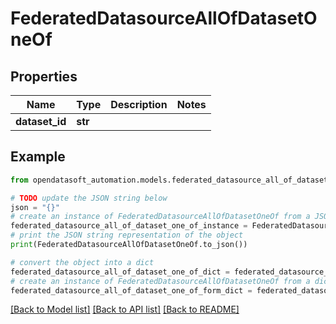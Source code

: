 # FederatedDatasourceAllOfDatasetOneOf


## Properties

Name | Type | Description | Notes
------------ | ------------- | ------------- | -------------
**dataset_id** | **str** |  | 

## Example

```python
from opendatasoft_automation.models.federated_datasource_all_of_dataset_one_of import FederatedDatasourceAllOfDatasetOneOf

# TODO update the JSON string below
json = "{}"
# create an instance of FederatedDatasourceAllOfDatasetOneOf from a JSON string
federated_datasource_all_of_dataset_one_of_instance = FederatedDatasourceAllOfDatasetOneOf.from_json(json)
# print the JSON string representation of the object
print(FederatedDatasourceAllOfDatasetOneOf.to_json())

# convert the object into a dict
federated_datasource_all_of_dataset_one_of_dict = federated_datasource_all_of_dataset_one_of_instance.to_dict()
# create an instance of FederatedDatasourceAllOfDatasetOneOf from a dict
federated_datasource_all_of_dataset_one_of_form_dict = federated_datasource_all_of_dataset_one_of.from_dict(federated_datasource_all_of_dataset_one_of_dict)
```
[[Back to Model list]](../README.md#documentation-for-models) [[Back to API list]](../README.md#documentation-for-api-endpoints) [[Back to README]](../README.md)



